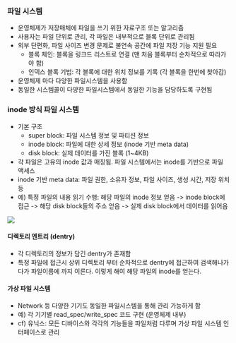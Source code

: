 ### 파일 시스템
- 운영체제가 저장매체에 파일을 쓰기 위한 자료구조 또는 알고리즘
- 사용자는 파일 단위로 관리, 각 파일은 내부적으로 블록 단위로 관리됨
- 외부 단편화, 파일 사이즈 변경 문제로 불연속 공간에 파일 저장 기능 지원 필요
  - 블록 체인: 블록을 링크드 리스트로 연결 (맨 처음 블록부터 순차적으로 따라가야 함)
  - 인덱스 블록 기법: 각 블록에 대한 위치 정보를 기록 (각 블록을 한번에 찾아감)
- 운영체제 마다 다양한 파일시스템을 사용함
- 동일한 시스템콜이 다양한 파일시스템에서 동일한 기능을 담당하도록 구현됨

### inode 방식 파일 시스템
- 기본 구조
  - super block: 파일 시스템 정보 및 파티션 정보
  - inode block: 파일에 대한 상세 정보 (inode 기반 meta data)
  - disk block: 실제 데이터를 가진 블록 (1~4KB)
- 각 파일은 고유의 inode 값과 매칭됨. 파일 시스템에서는 inode를 기반으로 파일 액세스
- inode 기반 meta data: 파일 권한, 소유자 정보, 파일 사이즈, 생성 시간, 저장 위치 등
- 예) 특정 파일의 내용 읽기 수행: 해당 파일의 inode 정보 얻음 -> inode block에 접근 -> 해당 disk block들의 주소 얻음 -> 실제 disk block에서 데이터를 읽어옴

<img src=https://user-images.githubusercontent.com/65876994/93342081-dbbbe480-f869-11ea-9c4b-7243722db849.PNG>


#### 디렉토리 엔트리 (dentry)
- 각 디렉토리의 정보가 담긴 dentry가 존재함
- 특정 파일에 접근시 상위 디렉토리 부터 순차적으로 dentry에 접근하여 검색해나가다가 파일이름에 까지 이른다. 이렇게 해여 해당 파일의 inode를 얻는다.

#### 가상 파일 시스템
- Network 등 다양한 기기도 동일한 파일시스템을 통해 관리 가능하게 함
- 예) 각 기기별 read_spec/write_spec 코드 구현 (운영체제 내부)
- cf) 유닉스: 모든 디바이스와 각각의 기능들을 파일처럼 다루며 가상 파일 시스템 인터페이스로 관리
